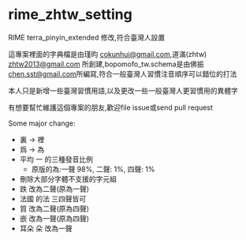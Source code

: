 # rime_zhtw_setting
RIME terra_pinyin_extended 修改,符合臺灣人設置

這專案裡面的字典檔是由瑾昀 <cokunhui@gmail.com>,道滿(zhtw) <zhtw2013@gmail.com> 所創建,bopomofo_tw.schema是由佛振 <chen.sst@gmail.com>所編寫,符合一般臺灣人習慣注音順序可以錯位的打法

本人只是新增一些臺灣習慣用語,以及更改一些一般臺灣人更習慣用的異體字

有想要幫忙維護這個專案的朋友,歡迎file issue或send pull request

Some major change:
- 裏 -> 裡
- 爲 -> 為
- 平均 一 的三種發音比例
    - 原版的為:一聲 98%, 二聲: 1%, 四聲: 1%
- 刪除大部分字體不支援的字元組
- 跌 改為二聲(原為一聲)
- 法國 的法 三四聲皆可 
- 質 改為二聲(原為四聲)
- 嵌 改為一聲(原為四聲)
- 耳朵 朵 改為一聲

